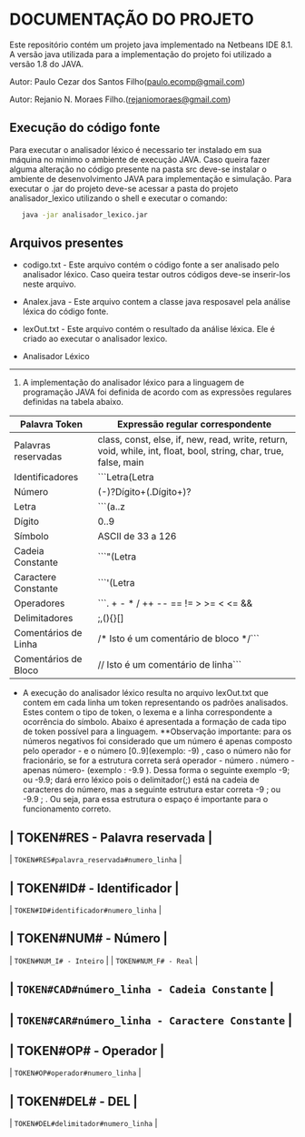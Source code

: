 DOCUMENTAÇÃO DO PROJETO
=======================
Este repositório contém um projeto java implementado na Netbeans IDE 8.1. A versão java utilizada para a implementação do projeto
foi utilizado a versão 1.8 do JAVA.

Autor: Paulo Cezar dos Santos Filho(paulo.ecomp@gmail.com)

Autor: Rejanio N. Moraes Filho.(rejaniomoraes@gmail.com)

Execução do código fonte
------------------------

Para executar o analisador léxico é necessario ter instalado em sua máquina no minimo o ambiente de execução JAVA. Caso queira
fazer alguma alteração no código presente na pasta src deve-se instalar o ambiente de desenvolvimento JAVA para implementação e simulação.
Para executar o .jar do projeto deve-se acessar a pasta do projeto analisador_lexico utilizando o shell e executar o comando:

```bash
   java -jar analisador_lexico.jar
```

Arquivos presentes
-----------------------------------
* codigo.txt - Este arquivo contém o código fonte a ser analisado pelo analisador léxico. Caso queira testar outros códigos deve-se inserir-los neste arquivo.

* Analex.java - Este arquivo contem a classe java resposavel pela análise léxica do código fonte.

* lexOut.txt - Este arquivo contém o resultado da análise léxica. Ele é criado ao executar o analisador lexico.


* Analisador Léxico
-------------------

  1. A implementação do analisador léxico para a linguagem de programação JAVA foi definida de acordo com as expressões regulares definidas na tabela abaixo. 
  
| Palavra Token                        | Expressão regular correspondente     |
|--------------------------------------|--------------------------------------|
| Palavras reservadas                  | class, const, else, if, new, read, write, return, void, while, int, float, bool, string, char, true, false, main |
| Identificadores                      | ```Letra(Letra|Dígito|_)*```                          |
| Número                               | (-)?Dígito+(.Dígito+)?                              |
| Letra                                | ```(a..z|A..Z)```                                 |
| Dígito                               | 0..9                                        |
| Símbolo                              | ASCII de 33 a 126                               |
| Cadeia Constante                     | ```"(Letra|Dígito|Símbolo (exceto 34))*"```            |
| Caractere Constante                  | ```'(Letra|Dígito)'```           |
| Operadores                           | ```. + - * / ++ -- == != > >= < <= && || =```         |
| Delimitadores                        | ;,(){}[]                                |
| Comentários de Linha                 | /* Isto é um comentário de bloco */```             |
| Comentários de Bloco                 | // Isto é um comentário de linha```                |

* A execução do analisador léxico resulta no arquivo lexOut.txt que contem em cada linha um token representando os padrões analisados. Estes contem o tipo de token, o lexema e a linha correspondente a ocorrência do símbolo. Abaixo é apresentada a formação de cada tipo de token possível para a linguagem.
 **Observação importante: para os números negativos foi considerado que um número é apenas composto pelo operador - e o número [0..9](exemplo: -9) , caso o número não for fracionário, se for a estrutura correta será operador - número . número -apenas número- (exemplo : -9.9 ). Dessa forma o seguinte exemplo -9; ou -9.9; dará erro léxico pois o delimitador(;) está na cadeia de caracteres do número, mas a seguinte estrutura estar correta -9 ; ou -9.9 ; . Ou seja, para essa estrutura o espaço é importante para o funcionamento correto. 


| TOKEN#RES - Palavra reservada            |
 ------------------------------------------
| ```TOKEN#RES#palavra_reservada#numero_linha``` |
  
| TOKEN#ID# - Identificador                |
 ------------------------------------------
| ```TOKEN#ID#identificador#numero_linha```      |

| TOKEN#NUM# - Número                      |
 ------------------------------------------
| ```TOKEN#NUM_I# - Inteiro```                   |
| ```TOKEN#NUM_F# - Real```                      |

| ```TOKEN#CAD#número_linha - Cadeia Constante```            |
 ------------------------------------------

| ```TOKEN#CAR#número_linha - Caractere Constante```         |
 ------------------------------------------

| TOKEN#OP# - Operador                     |
 ------------------------------------------
| ```TOKEN#OP#operador#numero_linha```           |
 
| TOKEN#DEL# - DEL                         |
 ------------------------------------------	
| ```TOKEN#DEL#delimitador#numero_linha```       |

